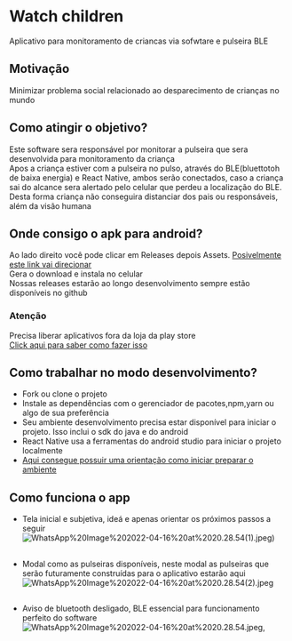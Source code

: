 # Watch children
Aplicativo para monitoramento de criancas via sofwtare e pulseira BLE

## Motivação
Minimizar problema social relacionado ao desparecimento de crianças no mundo 

## Como atingir o objetivo?
Este software sera responsável por monitorar a pulseira que sera desenvolvida para monitoramento da criança</br>
Apos a criança estiver com a pulseira no pulso, através do BLE(bluettotoh de baixa energia) e React Native, ambos serão conectados, caso a criança sai do alcance sera alertado pelo celular que perdeu a localização do BLE. Desta forma criança não conseguira distanciar dos pais ou responsáveis, além da visão humana

## Onde consigo o apk para android?
Ao lado direito você pode clicar em Releases depois Assets.
 [Posivelmente este link vai direcionar](https://github.com/kenjimaeda54/watch_childrenV2-React-Native/releases)</br>
Gera o download e instala no celular</br>
Nossas releases estarão ao longo desenvolvimento sempre estão disponíveis no github


### Atenção
Precisa liberar  aplicativos fora da loja da play store </br>
[Click aqui para saber como fazer isso](https://www.cnet.com/tech/mobile/how-to-install-apps-outside-of-google-play/)

##
## Como trabalhar no modo desenvolvimento?
- Fork ou clone o projeto 
- Instale as dependências com o gerenciador de pacotes,npm,yarn ou algo de sua preferência 
- Seu ambiente desenvolvimento precisa estar disponível para iniciar o projeto. Isso inclui o sdk do java e do android 
-  React Native usa a ferramentas do android studio para iniciar o projeto localmente
- [Aqui consegue possuir uma orientação como iniciar preparar o ambiente](https://reactnative.dev/docs/environment-setup)


##
## Como funciona o app
- Tela inicial e subjetiva, ideá e apenas orientar os próximos passos a seguir
 ![WhatsApp%20Image%202022-04-16%20at%2020.28.54(1).jpeg)](https://github.com/kenjimaeda54/watch_childrenV2-React-Native/blob/develop/github_assets/WhatsApp%20Image%202022-04-16%20at%2020.28.54(1).jpeg)
##
- Modal como as pulseiras  disponíveis, neste modal as pulseiras que serão futuramente construídas para o aplicativo estarão  aqui
![WhatsApp%20Image%202022-04-16%20at%2020.28.54(2).jpeg](https://github.com/kenjimaeda54/watch_childrenV2-React-Native/blob/develop/github_assets/WhatsApp%20Image%202022-04-16%20at%2020.28.54(2).jpeg)
##
- Aviso de bluetooth desligado, BLE essencial para funcionamento perfeito do software
 ![WhatsApp%20Image%202022-04-16%20at%2020.28.54.jpeg](https://github.com/kenjimaeda54/watch_childrenV2-React-Native/blob/develop/github_assets/WhatsApp%20Image%202022-04-16%20at%2020.28.54.jpeg),
 
